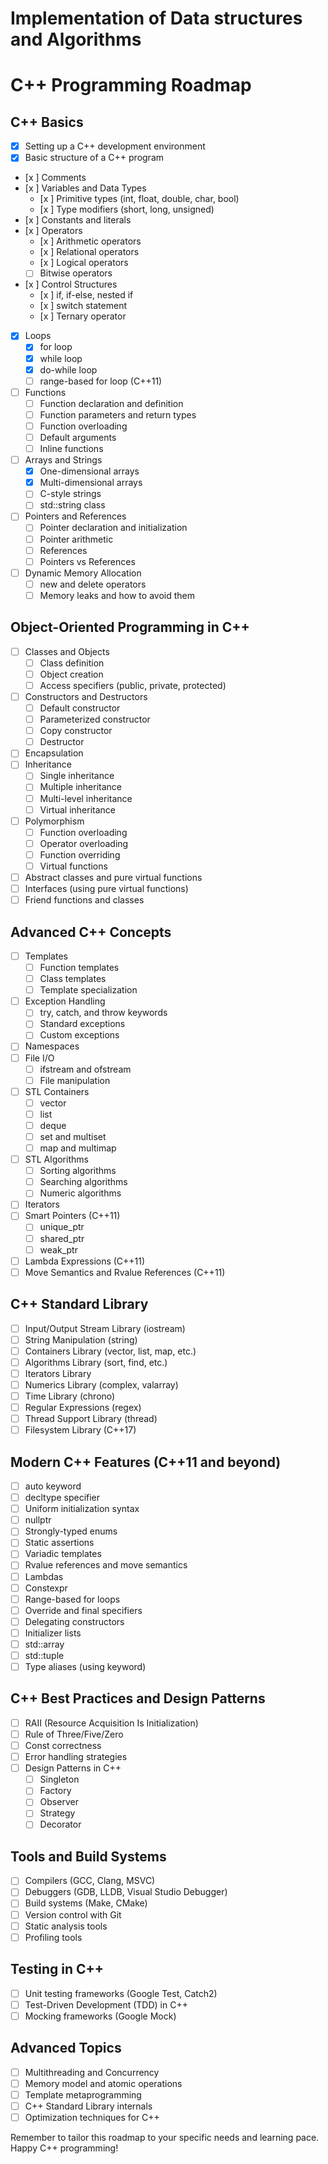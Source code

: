 # Implementation of Data structures and Algorithms

# C++ Programming Roadmap

## C++ Basics

- [x] Setting up a C++ development environment
- [x] Basic structure of a C++ program
- [x ] Comments
- [x ] Variables and Data Types
  - [x ] Primitive types (int, float, double, char, bool)
  - [x ] Type modifiers (short, long, unsigned)
- [x ] Constants and literals
- [x ] Operators
  - [x ] Arithmetic operators
  - [x ] Relational operators
  - [x ] Logical operators
  - [ ] Bitwise operators
- [x ] Control Structures
  - [x ] if, if-else, nested if
  - [x ] switch statement
  - [x ] Ternary operator
- [x] Loops
  - [x] for loop
  - [x] while loop
  - [x] do-while loop
  - [ ] range-based for loop (C++11)
- [ ] Functions
  - [ ] Function declaration and definition
  - [ ] Function parameters and return types
  - [ ] Function overloading
  - [ ] Default arguments
  - [ ] Inline functions
- [ ] Arrays and Strings
  - [x] One-dimensional arrays
  - [x] Multi-dimensional arrays
  - [ ] C-style strings
  - [ ] std::string class
- [ ] Pointers and References
  - [ ] Pointer declaration and initialization
  - [ ] Pointer arithmetic
  - [ ] References
  - [ ] Pointers vs References
- [ ] Dynamic Memory Allocation
  - [ ] new and delete operators
  - [ ] Memory leaks and how to avoid them

## Object-Oriented Programming in C++

- [ ] Classes and Objects
  - [ ] Class definition
  - [ ] Object creation
  - [ ] Access specifiers (public, private, protected)
- [ ] Constructors and Destructors
  - [ ] Default constructor
  - [ ] Parameterized constructor
  - [ ] Copy constructor
  - [ ] Destructor
- [ ] Encapsulation
- [ ] Inheritance
  - [ ] Single inheritance
  - [ ] Multiple inheritance
  - [ ] Multi-level inheritance
  - [ ] Virtual inheritance
- [ ] Polymorphism
  - [ ] Function overloading
  - [ ] Operator overloading
  - [ ] Function overriding
  - [ ] Virtual functions
- [ ] Abstract classes and pure virtual functions
- [ ] Interfaces (using pure virtual functions)
- [ ] Friend functions and classes

## Advanced C++ Concepts

- [ ] Templates
  - [ ] Function templates
  - [ ] Class templates
  - [ ] Template specialization
- [ ] Exception Handling
  - [ ] try, catch, and throw keywords
  - [ ] Standard exceptions
  - [ ] Custom exceptions
- [ ] Namespaces
- [ ] File I/O
  - [ ] ifstream and ofstream
  - [ ] File manipulation
- [ ] STL Containers
  - [ ] vector
  - [ ] list
  - [ ] deque
  - [ ] set and multiset
  - [ ] map and multimap
- [ ] STL Algorithms
  - [ ] Sorting algorithms
  - [ ] Searching algorithms
  - [ ] Numeric algorithms
- [ ] Iterators
- [ ] Smart Pointers (C++11)
  - [ ] unique_ptr
  - [ ] shared_ptr
  - [ ] weak_ptr
- [ ] Lambda Expressions (C++11)
- [ ] Move Semantics and Rvalue References (C++11)

## C++ Standard Library

- [ ] Input/Output Stream Library (iostream)
- [ ] String Manipulation (string)
- [ ] Containers Library (vector, list, map, etc.)
- [ ] Algorithms Library (sort, find, etc.)
- [ ] Iterators Library
- [ ] Numerics Library (complex, valarray)
- [ ] Time Library (chrono)
- [ ] Regular Expressions (regex)
- [ ] Thread Support Library (thread)
- [ ] Filesystem Library (C++17)

## Modern C++ Features (C++11 and beyond)

- [ ] auto keyword
- [ ] decltype specifier
- [ ] Uniform initialization syntax
- [ ] nullptr
- [ ] Strongly-typed enums
- [ ] Static assertions
- [ ] Variadic templates
- [ ] Rvalue references and move semantics
- [ ] Lambdas
- [ ] Constexpr
- [ ] Range-based for loops
- [ ] Override and final specifiers
- [ ] Delegating constructors
- [ ] Initializer lists
- [ ] std::array
- [ ] std::tuple
- [ ] Type aliases (using keyword)

## C++ Best Practices and Design Patterns

- [ ] RAII (Resource Acquisition Is Initialization)
- [ ] Rule of Three/Five/Zero
- [ ] Const correctness
- [ ] Error handling strategies
- [ ] Design Patterns in C++
  - [ ] Singleton
  - [ ] Factory
  - [ ] Observer
  - [ ] Strategy
  - [ ] Decorator

## Tools and Build Systems

- [ ] Compilers (GCC, Clang, MSVC)
- [ ] Debuggers (GDB, LLDB, Visual Studio Debugger)
- [ ] Build systems (Make, CMake)
- [ ] Version control with Git
- [ ] Static analysis tools
- [ ] Profiling tools

## Testing in C++

- [ ] Unit testing frameworks (Google Test, Catch2)
- [ ] Test-Driven Development (TDD) in C++
- [ ] Mocking frameworks (Google Mock)

## Advanced Topics

- [ ] Multithreading and Concurrency
- [ ] Memory model and atomic operations
- [ ] Template metaprogramming
- [ ] C++ Standard Library internals
- [ ] Optimization techniques for C++

Remember to tailor this roadmap to your specific needs and learning pace. Happy C++ programming!
